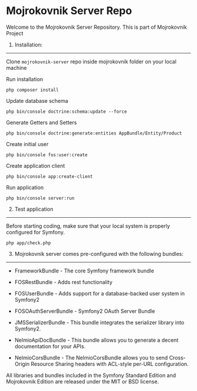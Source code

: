 Mojrokovnik Server Repo
========================

Welcome to the Mojrokovnik Server Repository. This is part of Mojrokovnik Project

1) Installation:
----------------------------------

Clone `mojrokovnik-server` repo inside mojrokovnik folder on your local machine

Run installation

    php composer install

Update database schema 

    php bin/console doctrine:schema:update --force

Generate Getters and Setters

    php bin/console doctrine:generate:entities AppBundle/Entity/Product

Create initial user

    php bin/console fos:user:create

Create application client

    php bin/console app:create-client

Run application

    php bin/console server:run


2) Test application
----------------------------------

Before starting coding, make sure that your local system is properly configured for Symfony.
  
    php app/check.php


3) Mojrokovnik server comes pre-configured with the following bundles:
----------------------------------

  * FrameworkBundle - The core Symfony framework bundle

  * FOSRestBundle - Adds rest functionality

  * FOSUserBundle - Adds support for a database-backed user system in Symfony2

  * FOSOAuthServerBundle - Symfony2 OAuth Server Bundle

  * JMSSerializerBundle - This bundle integrates the serializer library into Symfony2.

  * NelmioApiDocBundle - This bundle allows you to generate a decent documentation for your APIs.

  * NelmioCorsBundle - The NelmioCorsBundle allows you to send Cross-Origin Resource Sharing headers with ACL-style per-URL configuration.

All libraries and bundles included in the Symfony Standard Edition and Mojrokovnik Edition are
released under the MIT or BSD license.